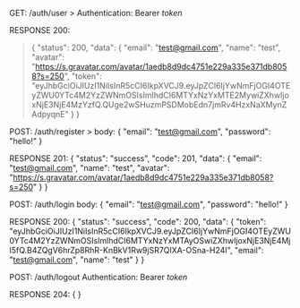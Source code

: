 
GET: /auth/user
      > Authentication: Bearer *token*
      
RESPONSE 200:
> {
    "status": 200,
    "data": {
        "email": "test@gmail.com",
        "name": "test",
        "avatar": "https://s.gravatar.com/avatar/1aedb8d9dc4751e229a335e371db8058?s=250",
        "token": "eyJhbGciOiJIUzI1NiIsInR5cCI6IkpXVCJ9.eyJpZCI6IjYwNmFjOGI4OTEyZWU0YTc4M2YzZWNmOSIsImlhdCI6MTYxNzYxMTE2MywiZXhwIjoxNjE3NjE4MzYzfQ.QUge2wSHuzmPSDMobEdn7jmRv4HzxNaXMynZAdpyqnE"
    }
}


POST: /auth/register
      > body: {
          "email": "test@gmail.com",
          "password": "hello!"
      }
      
RESPONSE 201: 
      {
          "status": "success",
          "code": 201,
          "data": {
              "email": "test@gmail.com",
              "name": "test",
              "avatar": "https://s.gravatar.com/avatar/1aedb8d9dc4751e229a335e371db8058?s=250"
          }
      }

POST: /auth/login
      body: {
          "email": "test@gmail.com",
          "password": "hello!"
      }
      
RESPONSE 200: 
    {
        "status": "success",
        "code": 200,
        "data": {
            "token": "eyJhbGciOiJIUzI1NiIsInR5cCI6IkpXVCJ9.eyJpZCI6IjYwNmFjOGI4OTEyZWU0YTc4M2YzZWNmOSIsImlhdCI6MTYxNzYxMTAyOSwiZXhwIjoxNjE3NjE4MjI5fQ.B4ZQgV6hrZp8RhR-KnBkV1Rw9jSR7QIXA-OSna-H24I",
            "email": "test@gmail.com",
            "name": "test"
        }
    }
    
    
POST: /auth/logout
      Authentication: Bearer *token*
      
RESPONSE 204: 
    {
    }
